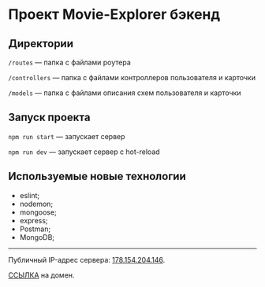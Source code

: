 # Проект Movie-Explorer бэкенд

## Директории

`/routes` — папка с файлами роутера

`/controllers` — папка с файлами контроллеров пользователя и карточки

`/models` — папка с файлами описания схем пользователя и карточки

## Запуск проекта

`npm run start` — запускает сервер

`npm run dev` — запускает сервер с hot-reload

## Используемые новые технологии

- eslint;
- nodemon;
- mongoose;
- express;
- Postman;
- MongoDB;

---

Публичный IP-адрес сервера: [178.154.204.146](https://178.154.204.146/
 "https://178.154.204.146/").

[ССЫЛКА](https://api.movies-explorer-roman.nomoredomains.icu/ "Проект Movie-Explorer бэкенд") на домен.
